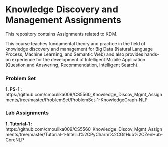 # Knowledge Discovery and Management Assignments
This repository contains Assignments related to KDM.

This course teaches fundamental theory and practice in the field of knowledge discovery and management for Big Data (Natural Language Process, Machine Learning, and Semantic Web) and also provides hands-on experience for the development of Intelligent Mobile Application (Question and Answering, Recommendation, Intelligent Search).

<h3>Problem Set</h3>
<b>1. PS-1 :</b> https://github.com/cmoulika009/CS5560_Knowledge_Discov_Mgmt_Assignments/tree/master/ProblemSet/ProblemSet-1-KnowledgeGraph-NLP

<h3>Lab Assignments</h3>
<b>1. Tutorial-1 :</b> https://github.com/cmoulika009/CS5560_Knowledge_Discov_Mgmt_Assignments/tree/master/Tutorial-1-IntelliJ%2CPyCharm%2CGitHub%2CZenHub-CoreNLP
